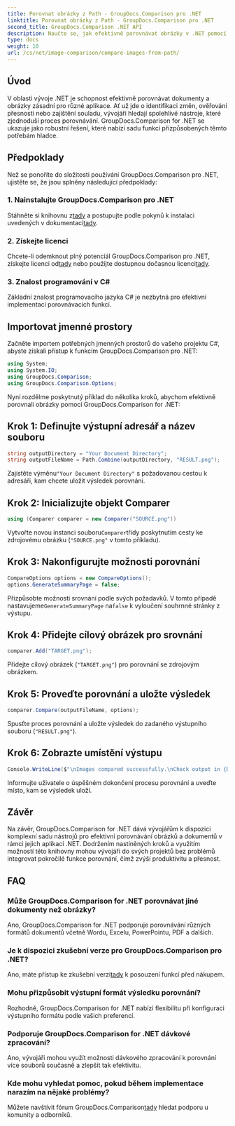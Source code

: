```yaml
---
title: Porovnat obrázky z Path - GroupDocs.Comparison pro .NET
linktitle: Porovnat obrázky z Path - GroupDocs.Comparison pro .NET
second_title: GroupDocs.Comparison .NET API
description: Naučte se, jak efektivně porovnávat obrázky v .NET pomocí knihovny GroupDocs.Comparison. Postupujte podle podrobného průvodce pro bezproblémovou integraci.
type: docs
weight: 10
url: /cs/net/image-comparison/compare-images-from-path/
---
```

## Úvod
V oblasti vývoje .NET je schopnost efektivně porovnávat dokumenty a obrázky zásadní pro různé aplikace. Ať už jde o identifikaci změn, ověřování přesnosti nebo zajištění souladu, vývojáři hledají spolehlivé nástroje, které zjednoduší proces porovnávání. GroupDocs.Comparison for .NET se ukazuje jako robustní řešení, které nabízí sadu funkcí přizpůsobených těmto potřebám hladce.
## Předpoklady
Než se ponoříte do složitosti používání GroupDocs.Comparison pro .NET, ujistěte se, že jsou splněny následující předpoklady:
### 1. Nainstalujte GroupDocs.Comparison pro .NET
 Stáhněte si knihovnu z[tady](https://releases.groupdocs.com/comparison/net/) a postupujte podle pokynů k instalaci uvedených v dokumentaci[tady](https://reference.groupdocs.com/comparison/net/).
### 2. Získejte licenci
 Chcete-li odemknout plný potenciál GroupDocs.Comparison pro .NET, získejte licenci od[tady](https://purchase.groupdocs.com/buy) nebo použijte dostupnou dočasnou licenci[tady](https://purchase.groupdocs.com/temporary-license/).
### 3. Znalost programování v C#
Základní znalost programovacího jazyka C# je nezbytná pro efektivní implementaci porovnávacích funkcí.

## Importovat jmenné prostory
Začněte importem potřebných jmenných prostorů do vašeho projektu C#, abyste získali přístup k funkcím GroupDocs.Comparison pro .NET:
```csharp
using System;
using System.IO;
using GroupDocs.Comparison;
using GroupDocs.Comparison.Options;
```

Nyní rozdělme poskytnutý příklad do několika kroků, abychom efektivně porovnali obrázky pomocí GroupDocs.Comparison for .NET:
## Krok 1: Definujte výstupní adresář a název souboru
```csharp
string outputDirectory = "Your Document Directory";
string outputFileName = Path.Combine(outputDirectory, "RESULT.png");
```
 Zajistěte výměnu`"Your Document Directory"` s požadovanou cestou k adresáři, kam chcete uložit výsledek porovnání.
## Krok 2: Inicializujte objekt Comparer
```csharp
using (Comparer comparer = new Comparer("SOURCE.png"))
```
 Vytvořte novou instanci souboru`Comparer`třídy poskytnutím cesty ke zdrojovému obrázku (`"SOURCE.png"` v tomto příkladu).
## Krok 3: Nakonfigurujte možnosti porovnání
```csharp
CompareOptions options = new CompareOptions();
options.GenerateSummaryPage = false;
```
 Přizpůsobte možnosti srovnání podle svých požadavků. V tomto případě nastavujeme`GenerateSummaryPage` na`false` k vyloučení souhrnné stránky z výstupu.
## Krok 4: Přidejte cílový obrázek pro srovnání
```csharp
comparer.Add("TARGET.png");
```
Přidejte cílový obrázek (`"TARGET.png"`) pro porovnání se zdrojovým obrázkem.
## Krok 5: Proveďte porovnání a uložte výsledek
```csharp
comparer.Compare(outputFileName, options);
```
Spusťte proces porovnání a uložte výsledek do zadaného výstupního souboru (`"RESULT.png"`).
## Krok 6: Zobrazte umístění výstupu
```csharp
Console.WriteLine($"\nImages compared successfully.\nCheck output in {Directory.GetCurrentDirectory()}.");
```
Informujte uživatele o úspěšném dokončení procesu porovnání a uveďte místo, kam se výsledek uloží.

## Závěr
Na závěr, GroupDocs.Comparison for .NET dává vývojářům k dispozici komplexní sadu nástrojů pro efektivní porovnávání obrázků a dokumentů v rámci jejich aplikací .NET. Dodržením nastíněných kroků a využitím možností této knihovny mohou vývojáři do svých projektů bez problémů integrovat pokročilé funkce porovnání, čímž zvýší produktivitu a přesnost.
## FAQ
### Může GroupDocs.Comparison for .NET porovnávat jiné dokumenty než obrázky?
Ano, GroupDocs.Comparison for .NET podporuje porovnávání různých formátů dokumentů včetně Wordu, Excelu, PowerPointu, PDF a dalších.
### Je k dispozici zkušební verze pro GroupDocs.Comparison pro .NET?
 Ano, máte přístup ke zkušební verzi[tady](https://releases.groupdocs.com/) k posouzení funkcí před nákupem.
### Mohu přizpůsobit výstupní formát výsledku porovnání?
Rozhodně, GroupDocs.Comparison for .NET nabízí flexibilitu při konfiguraci výstupního formátu podle vašich preferencí.
### Podporuje GroupDocs.Comparison for .NET dávkové zpracování?
Ano, vývojáři mohou využít možnosti dávkového zpracování k porovnání více souborů současně a zlepšit tak efektivitu.
### Kde mohu vyhledat pomoc, pokud během implementace narazím na nějaké problémy?
 Můžete navštívit fórum GroupDocs.Comparison[tady](https://forum.groupdocs.com/c/comparison/12) hledat podporu u komunity a odborníků.